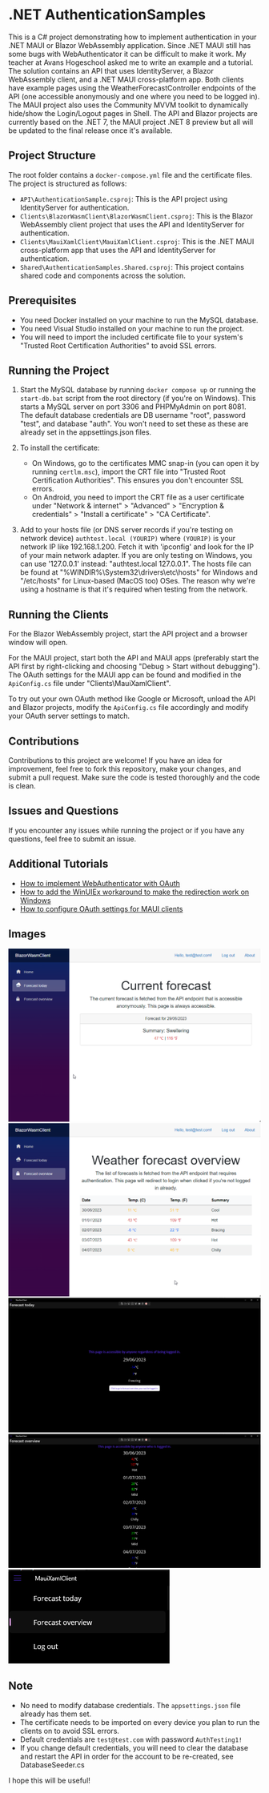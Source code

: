 # .NET AuthenticationSamples

This is a C# project demonstrating how to implement authentication in your .NET MAUI or Blazor WebAssembly application. Since .NET MAUI still has some bugs with WebAuthenticator it can be difficult to make it work. My teacher at Avans Hogeschool asked me to write an example and a tutorial. The solution contains an API that uses IdentityServer, a Blazor WebAssembly client, and a .NET MAUI cross-platform app. Both clients have example pages using the WeatherForecastController endpoints of the API (one accessible anonymously and one where you need to be logged in). The MAUI project also uses the Community MVVM toolkit to dynamically hide/show the Login/Logout pages in Shell. The API and Blazor projects are currently based on the .NET 7, the MAUI project .NET 8 preview but all will be updated to the final release once it's available.

## Project Structure

The root folder contains a `docker-compose.yml` file and the certificate files. The project is structured as follows:
- `API\AuthenticationSample.csproj`: This is the API project using IdentityServer for authentication.
- `Clients\BlazorWasmClient\BlazorWasmClient.csproj`: This is the Blazor WebAssembly client project that uses the API and IdentityServer for authentication.
- `Clients\MauiXamlClient\MauiXamlClient.csproj`: This is the .NET MAUI cross-platform app that uses the API and IdentityServer for authentication.
- `Shared\AuthenticationSamples.Shared.csproj`: This project contains shared code and components across the solution.

## Prerequisites

- You need Docker installed on your machine to run the MySQL database.
- You need Visual Studio installed on your machine to run the project.
- You will need to import the included certificate file to your system's "Trusted Root Certification Authorities" to avoid SSL errors.

## Running the Project

1. Start the MySQL database by running `docker compose up` or running the `start-db.bat` script from the root directory (if you're on Windows). This starts a MySQL server on port 3306 and PHPMyAdmin on port 8081. The default database credentials are DB username "root", password "test", and database "auth". You won't need to set these as these are already set in the appsettings.json files.

2. To install the certificate:
    - On Windows, go to the certificates MMC snap-in (you can open it by running `certlm.msc`), import the CRT file into "Trusted Root Certification Authorities". This ensures you don't encounter SSL errors.
    - On Android, you need to import the CRT file as a user certificate under "Network & internet" > "Advanced" > "Encryption & credentials" > "Install a certificate" > "CA Certificate". 

3. Add to your hosts file (or DNS server records if you're testing on network device) `authtest.local (YOURIP)` where `(YOURIP)` is your network IP like 192.168.1.200. Fetch it with 'ipconfig' and look for the IP of your main network adapter. If you are only testing on Windows, you can use '127.0.0.1' instead: "authtest.local 127.0.0.1". The hosts file can be found at "%WINDIR%\System32\drivers\etc\hosts" for Windows and "/etc/hosts" for Linux-based (MacOS too) OSes. The reason why we're using a hostname is that it's required when testing from the network.

## Running the Clients

For the Blazor WebAssembly project, start the API project and a browser window will open. 

For the MAUI project, start both the API and MAUI apps (preferably start the API first by right-clicking and choosing "Debug > Start without debugging"). The OAuth settings for the MAUI app can be found and modified in the `ApiConfig.cs` file under "Clients\MauiXamlClient".

To try out your own OAuth method like Google or Microsoft, unload the API and Blazor projects, modify the `ApiConfig.cs` file accordingly and modify your OAuth server settings to match.

## Contributions

Contributions to this project are welcome! If you have an idea for improvement, feel free to fork this repository, make your changes, and submit a pull request. Make sure the code is tested thoroughly and the code is clean.

## Issues and Questions

If you encounter any issues while running the project or if you have any questions, feel free to submit an issue.

## Additional Tutorials

- [How to implement WebAuthenticator with OAuth](./DOCS/how-to-implement-webauthenticator-with-oauth.md)
- [How to add the WinUIEx workaround to make the redirection work on Windows](./DOCS/how-to-add-winuiex-workaround.md)
- [How to configure OAuth settings for MAUI clients](./DOCS/how-to-configure-oauth-for-maui.md)

## Images
![Blazor WebAssembly unauthenticated page](./DOCS/pics/Blazor1.png)
![Blazor WebAssembly authenticated page](./DOCS/pics/Blazor2.png)
![MAUI unauthenticated page](./DOCS/pics/MAUI1.png)
![MAUI authenticated page](./DOCS/pics/MAUI2.png)
![MAUI Shell menu with dynamically showing/disappearing Login/Logout](./DOCS/pics/MAUI3.png)

## Note

- No need to modify database credentials. The `appsettings.json` file already has them set.
- The certificate needs to be imported on every device you plan to run the clients on to avoid SSL errors.
- Default credentials are `test@test.com` with password `AuthTesting1!`
- If you change default credentials, you will need to clear the database and restart the API in order for the account to be re-created, see DatabaseSeeder.cs

I hope this will be useful!